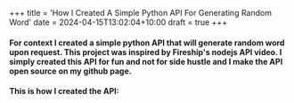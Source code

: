 +++
title = 'How I Created A Simple Python API For Generating Random Word'
date = 2024-04-15T13:02:04+10:00
draft = true
+++

#### For context I created a simple python API that will generate random word upon request. This project was inspired by Fireship's nodejs API video. I simply created this API for fun and not for side hustle and I make the API open source on my github page.

#### This is how I created the API:
